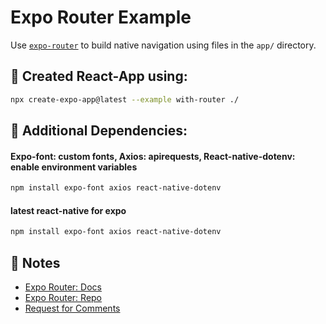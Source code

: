 # Expo Router Example

Use [`expo-router`](https://expo.github.io/router) to build native navigation using files in the `app/` directory.

## 🚀 Created React-App using:

```sh
npx create-expo-app@latest --example with-router ./
```

## 🚀 Additional Dependencies:

#### Expo-font: custom fonts, Axios: apirequests, React-native-dotenv: enable environment variables
```sh
npm install expo-font axios react-native-dotenv
```

#### latest react-native for expo
```sh
npm install expo-font axios react-native-dotenv
```

## 📝 Notes
- [Expo Router: Docs](https://expo.github.io/router)
- [Expo Router: Repo](https://github.com/expo/router)
- [Request for Comments](https://github.com/expo/router/discussions/1)
